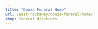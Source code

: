 ```yaml
---
title: "Donza Funeral Home"
url: /east-rockaway/donza-funeral-home/
shop: funeral directors
---
```

